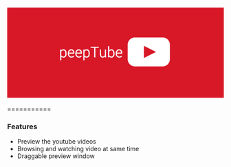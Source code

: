 ![image](banner.png)

===========




### Features
* Preview the youtube videos
* Browsing and watching video at same time
* Draggable preview window



